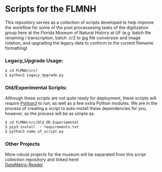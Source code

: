 # Scripts for the FLMNH
This repository serves as a collection of scripts developed to help improve the workflow for some of the post processesing tasks of the digitization group here at the Florida Museum of Natural History at UF (e.g. batch file renaming / transcription, batch .cr2 to jpg file conversion and image rotation, and upgrading the legacy data to conform to the current filename formatting)

### Legacy_Upgrade Usage:
```sh
$ cd FLMNH/src/
$ python3 Legacy_Upgrade.py
```

### Old/Experimental Scripts:

Although these scripts are not quite ready for deployment, these scripts will require [Python3](https://www.python.org/downloads/release/python-373/) to run, as well as a few extra Python modules. We are in the process of creating a script to auto-install these dependencies for you, however, so the process will be as simple as: 

```sh
$ cd FLMNH/src/Old_OR_Experimental
$ pip3 install -r requirements.txt
$ python3 name_of_script.py
```

### Other Projects
More robust projects for the museum will be separated from this script collection repository and linked here!  
[DataMatrix-Reader](https://github.com/aaronleopold/DataMatrix-Reader)
